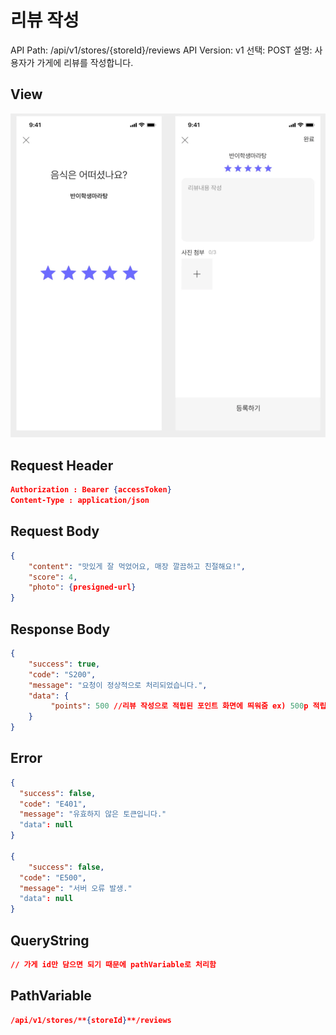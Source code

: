 # 리뷰 작성

API Path: /api/v1/stores/{storeId}/reviews
API Version: v1
선택: POST
설명: 사용자가 가게에 리뷰를 작성합니다.

## **View**

![image.png](%EB%A6%AC%EB%B7%B0%20%EC%9E%91%EC%84%B1%20280b57f4596b817aaea4de9a6b389cce/e3949091-8a9c-443b-8a7d-4755fa721696.png)

## Request Header

```json
Authorization : Bearer {accessToken}
Content-Type : application/json
```

## Request Body

```json
{
	"content": "맛있게 잘 먹었어요, 매장 깔끔하고 친절해요!",
	"score": 4,
	"photo": {presigned-url}
}
```

## Response Body

```json
{
	"success": true,
	"code": "S200",
	"message": "요청이 정상적으로 처리되었습니다.",
	"data": {
		 "points": 500 //리뷰 작성으로 적립된 포인트 화면에 띄워줌 ex) 500p 적립!
	}
}
```

## Error

```json
{
  "success": false,
  "code": "E401",
  "message": "유효하지 않은 토큰입니다."
  "data": null
}

{
	"success": false,
  "code": "E500",
  "message": "서버 오류 발생."
  "data": null
}

```

## QueryString

```json
// 가게 id만 담으면 되기 때문에 pathVariable로 처리함
```

## PathVariable

```json
/api/v1/stores/**{storeId}**/reviews
```